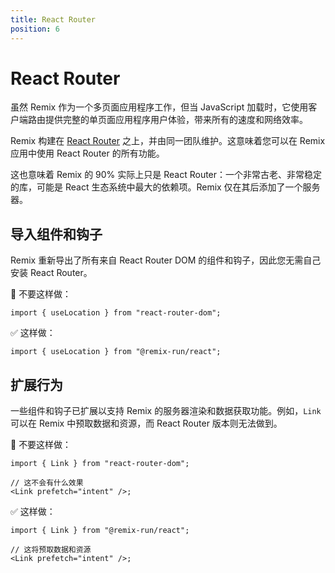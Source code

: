 ```yaml
---
title: React Router
position: 6
---
```


# React Router

虽然 Remix 作为一个多页面应用程序工作，但当 JavaScript 加载时，它使用客户端路由提供完整的单页面应用程序用户体验，带来所有的速度和网络效率。

Remix 构建在 [React Router][react_router] 之上，并由同一团队维护。这意味着您可以在 Remix 应用中使用 React Router 的所有功能。

这也意味着 Remix 的 90% 实际上只是 React Router：一个非常古老、非常稳定的库，可能是 React 生态系统中最大的依赖项。Remix 仅在其后添加了一个服务器。

## 导入组件和钩子

Remix 重新导出了所有来自 React Router DOM 的组件和钩子，因此您无需自己安装 React Router。

🚫 不要这样做：

```tsx bad
import { useLocation } from "react-router-dom";
```

✅ 这样做：

```tsx good
import { useLocation } from "@remix-run/react";
```

## 扩展行为

一些组件和钩子已扩展以支持 Remix 的服务器渲染和数据获取功能。例如，`Link` 可以在 Remix 中预取数据和资源，而 React Router 版本则无法做到。

🚫 不要这样做：

```tsx bad
import { Link } from "react-router-dom";

// 这不会有什么效果
<Link prefetch="intent" />;
```

✅ 这样做：

```tsx good
import { Link } from "@remix-run/react";

// 这将预取数据和资源
<Link prefetch="intent" />;
```

[react_router]: https://reactrouter.com